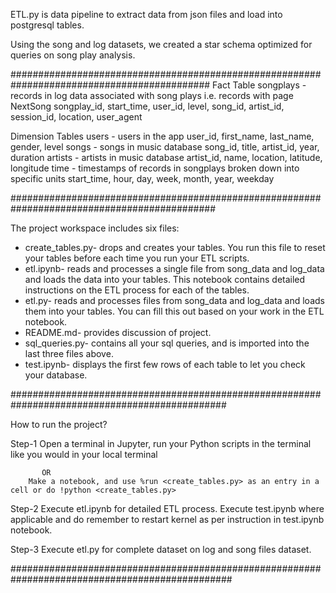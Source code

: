 ETL.py is data pipeline to extract data from json files and load into postgresql tables. 

Using the song and log datasets, we created a star schema optimized for queries on song play analysis.

############################################################################################
Fact Table
songplays - records in log data associated with song plays i.e. records with page NextSong
songplay_id, start_time, user_id, level, song_id, artist_id, session_id, location, user_agent


Dimension Tables
users - users in the app
user_id, first_name, last_name, gender, level
songs - songs in music database
song_id, title, artist_id, year, duration
artists - artists in music database
artist_id, name, location, latitude, longitude
time - timestamps of records in songplays broken down into specific units
start_time, hour, day, week, month, year, weekday

#############################################################################################

The project workspace includes six files:

- create_tables.py- drops and creates your tables. You run this file to reset your tables before each time you run your ETL                           scripts.
- etl.ipynb-        reads and processes a single file from song_data and log_data and loads the data into your tables. This                           notebook contains detailed instructions on the ETL process for each of the tables.
- etl.py-           reads and processes files from song_data and log_data and loads them into your tables. You can fill this out                     based on your work in the ETL notebook.
- README.md-        provides discussion of project.
- sql_queries.py-   contains all your sql queries, and is imported into the last three files above.
- test.ipynb-       displays the first few rows of each table to let you check your database.

###############################################################################################

How to run the project?

Step-1 Open a terminal in Jupyter, run your Python scripts in the terminal like you would in your local terminal
           
           OR 
        Make a notebook, and use %run <create_tables.py> as an entry in a cell or do !python <create_tables.py>

Step-2 Execute etl.ipynb for detailed ETL process. Execute test.ipynb where applicable and do remember to restart kernel as per instruction in test.ipynb notebook.

Step-3 Execute etl.py for complete dataset on log and song files dataset. 

################################################################################################







